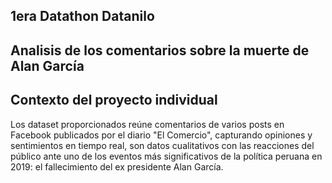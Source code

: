 ## **1era Datathon Datanilo**
## **Analisis de los comentarios sobre la muerte de Alan García**
## **Contexto del proyecto individual**

Los dataset proporcionados reúne comentarios de varios posts en Facebook publicados por el diario
"El Comercio", capturando opiniones y sentimientos en tiempo real, son datos cualitativos 
con las reacciones del público ante uno de los eventos más significativos de la política peruana en 2019:
el fallecimiento del ex presidente Alan García.
